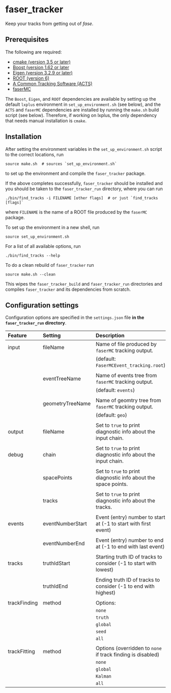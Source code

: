 # faser_tracker

Keep your tracks from getting out of *fase*.


## Prerequisites

The following are required:
 * [cmake (version 3.5 or later)](https://cmake.org)
 * [Boost (version 1.62 or later](https://www.boost.org)
 * [Eigen (version 3.2.9 or later)](http://eigen.tuxfamily.org)
 * [ROOT (version 6)](https://root.cern.ch)
 * [A Common Tracking Software (ACTS)](http://acts.web.cern.ch/ACTS)
 * [faserMC](https://github.com/asoffa/faserMC)

The `Boost`, `Eigen`, and `ROOT` dependencies are available by setting up the
default `lxplus` environment in `set_up_environment.sh` (see below), and the
`ACTS` and `faserMC` dependencies are installed by running the `make.sh` build
script (see below). Therefore, if working on lxplus, the only dependency that
needs manual installation is `cmake`.


## Installation

After setting the environment variables in the `set_up_environment.sh` script
to the correct locations, run
```
source make.sh  # sources `set_up_environment.sh`
```
to set up the environment and compile the `faser_tracker` package.

If the above completes successfully, `faser_tracker` should be installed and you
should be taken to the `faser_tracker_run` directory, where you can run
```
./bin/find_tracks -i FILENAME [other flags]  # or just `find_tracks [flags]`
```
where `FILENAME` is the name of a ROOT file produced by the `faserMC` package.

To set up the environment in a new shell, run
```
source set_up_environment.sh
```

For a list of all available options, run
```
./bin/find_tracks --help
```

To do a clean rebuild of `faser_tracker` run
```
source make.sh --clean
```
This wipes the `faser_tracker_build` and `faser_tracker_run` directories and
compiles `faser_tracker` and its dependencies from scratch.


## Configuration settings

Configuration options are specified in the `settings.json` file **in the `faser_tracker_run` directory**.

 | Feature       | Setting             | Description
 |:--------------|:--------------------|:-------------------------------------------
 |         input | fileName            | Name of file produced by `faserMC` tracking output.
 |               |                     | (default: `FaserMCEvent_tracking.root`)
 |               |                     |
 |               | eventTreeName       | Name of events tree from `faserMC` tracking output.
 |               |                     | (default: `events`)
 |               |                     |
 |               | geometryTreeName    | Name of geomtry tree from `faserMC` tracking output.
 |               |                     | (default: `geo`)
 |               |                     |
 |        output | fileName            | Set to `true` to print diagnostic info about the input chain.
 |               |                     |
 |         debug | chain               | Set to `true` to print diagnostic info about the input chain.
 |               |                     |
 |               | spacePoints         | Set to `true` to print diagnostic info about the space points.
 |               |                     |
 |               | tracks              | Set to `true` to print diagnostic info about the tracks.
 |               |                     |
 |        events | eventNumberStart    | Event (entry) number to start at (-1 to start with first event)
 |               |                     |
 |               | eventNumberEnd      | Event (entry) number to end at (-1 to end with last event)
 |               |                     |
 |        tracks | truthIdStart        | Starting truth ID of tracks to consider (-1 to start with lowest)
 |               |                     |
 |               | truthIdEnd          | Ending truth ID of tracks to consider (-1 to end with highest)
 |               |                     |
 |  trackFinding | method              | Options:
 |               |                     |   `none`   | disable track finding
 |               |                     |   `truth`  | use truth tracks
 |               |                     |   `global` | use global chi-square approach
 |               |                     |   `seed`   | use seed finder
 |               |                     |   `all`    | use all of `truth`, `global`, and `seed` methods
 |               |                     |
 |  trackFitting | method              | Options (overridden to `none` if track finding is disabled)
 |               |                     |   `none`   | disable track fitting
 |               |                     |   `global` | use global chi-square approach
 |               |                     |   `Kalman` | use iterative Kalman filter approach
 |               |                     |   `all`    | use both `global` and `Kalman` methods

